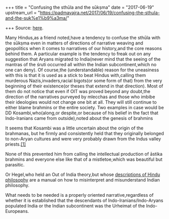 +++
title = "Confusing the sthūla and the sūkṣma"
date = "2017-06-19"
upstream_url = "https://padmavajra.net/2017/06/19/confusing-the-sthula-and-the-suk%e1%b9%a3ma/"

+++
Source: [here](https://padmavajra.net/2017/06/19/confusing-the-sthula-and-the-suk%e1%b9%a3ma/).

Many Hindus,as a friend noted,have a tendency to confuse the sthūla with
the sūkṣma even in matters of directions of narrative weaving and
geopolitics when it comes to narratives of our history,and the core
reasons behind them. A particular example is the tendency to freak out
on any suggestion that Aryans migrated to India(never mind that the
seeing of the mantras of the śruti occurred all within the Indian
subcontinent,which no one can deny). Of course,the (understandable)
reason for the uneasiness with this is that it is used as a stick to
beat Hindus with,calling them murderous Nazis,invaders,racial bigots(or
some form of that) from the very beginning of their existence(or theses
that extend in that direction). Most of them do not notice that even if
OIT was proved beyond any doubt,the direction of the narratives purveyed
by mlecchas and those who imbibe their ideologies would not change one
bit at all. They will still continue to either blame brahmins or the
entire society. Two examples in case would be DD Kosambi,who(along,or
despite,or because of his belief in the fact that Indo-Iranians came
from outside),noted about the genesis of brahmins

It seems that Kosambi was a little uncertain about the origin of the
brahmanas, but he firmly and consistently held that they originally
belonged to non-Aryan cultures and were very probably drawn from the
Indus valley
priests.[\[1\]](http://ddkosambi.blogspot.in/2008/12/dd-kosambi-on-religion.html)

None of this prevented him from calling the intellectual production of
āstika brahmins and everyone else like that of a mistletoe,which was
beautiful but parasitic.

Or Hegel,who held an Out of India theory,but whose [descriptions of
Hindu
philosophy](https://videshisutra.com/2015/11/03/hegel-on-india-and-hinduism/)
are a manual on how to misinterpret and misunderstand Indian philosophy.

What needs to be needed is a properly oriented narrative,regardless of
whether it is established that the descendants of
Indo-Iranians/Indo-Aryans populated India or the Indian subcontinent was
the Urheimat of the Indo-Europeans.


